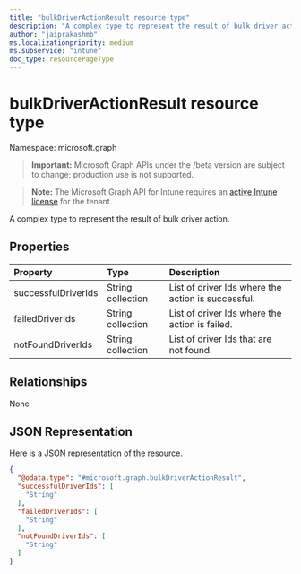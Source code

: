 ```yaml
---
title: "bulkDriverActionResult resource type"
description: "A complex type to represent the result of bulk driver action."
author: "jaiprakashmb"
ms.localizationpriority: medium
ms.subservice: "intune"
doc_type: resourcePageType
---
```


# bulkDriverActionResult resource type

Namespace: microsoft.graph
> **Important:** Microsoft Graph APIs under the /beta version are subject to change; production use is not supported.

> **Note:** The Microsoft Graph API for Intune requires an [active Intune license](https://go.microsoft.com/fwlink/?linkid=839381) for the tenant.


A complex type to represent the result of bulk driver action.

## Properties
|Property|Type|Description|
|:---|:---|:---|
|successfulDriverIds|String collection|List of driver Ids where the action is successful.|
|failedDriverIds|String collection|List of driver Ids where the action is failed.|
|notFoundDriverIds|String collection|List of driver Ids that are not found.|

## Relationships
None

## JSON Representation
Here is a JSON representation of the resource.
<!-- {
  "blockType": "resource",
  "@odata.type": "microsoft.graph.bulkDriverActionResult"
}
-->
``` json
{
  "@odata.type": "#microsoft.graph.bulkDriverActionResult",
  "successfulDriverIds": [
    "String"
  ],
  "failedDriverIds": [
    "String"
  ],
  "notFoundDriverIds": [
    "String"
  ]
}
```
